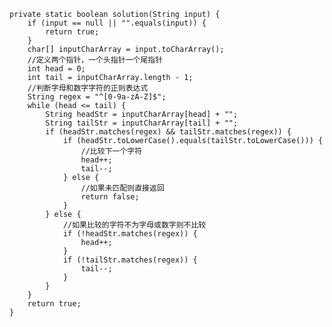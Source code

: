     private static boolean solution(String input) {
        if (input == null || "".equals(input)) {
            return true;
        }
        char[] inputCharArray = input.toCharArray();
        //定义两个指针，一个头指针一个尾指针
        int head = 0;
        int tail = inputCharArray.length - 1;
        //判断字母和数字字符的正则表达式
        String regex = "^[0-9a-zA-Z]$";
        while (head <= tail) {
            String headStr = inputCharArray[head] + "";
            String tailStr = inputCharArray[tail] + "";
            if (headStr.matches(regex) && tailStr.matches(regex)) {
                if (headStr.toLowerCase().equals(tailStr.toLowerCase())) {
                    //比较下一个字符
                    head++;
                    tail--;
                } else {
                    //如果未匹配则直接返回
                    return false;
                }
            } else {
                //如果比较的字符不为字母或数字则不比较
                if (!headStr.matches(regex)) {
                    head++;
                }
                if (!tailStr.matches(regex)) {
                    tail--;
                }
            }
        }
        return true;
    }
